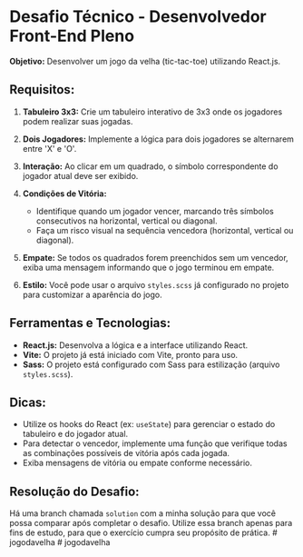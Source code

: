 # Desafio Técnico - Desenvolvedor Front-End Pleno

**Objetivo:** Desenvolver um jogo da velha (tic-tac-toe) utilizando React.js.

## Requisitos:

1. **Tabuleiro 3x3:** Crie um tabuleiro interativo de 3x3 onde os jogadores podem realizar suas jogadas.
2. **Dois Jogadores:** Implemente a lógica para dois jogadores se alternarem entre 'X' e 'O'.

3. **Interação:** Ao clicar em um quadrado, o símbolo correspondente do jogador atual deve ser exibido.

4. **Condições de Vitória:**

   - Identifique quando um jogador vencer, marcando três símbolos consecutivos na horizontal, vertical ou diagonal.
   - Faça um risco visual na sequência vencedora (horizontal, vertical ou diagonal).

5. **Empate:** Se todos os quadrados forem preenchidos sem um vencedor, exiba uma mensagem informando que o jogo terminou em empate.

6. **Estilo:** Você pode usar o arquivo `styles.scss` já configurado no projeto para customizar a aparência do jogo.

## Ferramentas e Tecnologias:

- **React.js:** Desenvolva a lógica e a interface utilizando React.
- **Vite:** O projeto já está iniciado com Vite, pronto para uso.
- **Sass:** O projeto está configurado com Sass para estilização (arquivo `styles.scss`).

## Dicas:

- Utilize os hooks do React (ex: `useState`) para gerenciar o estado do tabuleiro e do jogador atual.
- Para detectar o vencedor, implemente uma função que verifique todas as combinações possíveis de vitória após cada jogada.
- Exiba mensagens de vitória ou empate conforme necessário.

## Resolução do Desafio:

Há uma branch chamada `solution` com a minha solução para que você possa comparar após completar o desafio. Utilize essa branch apenas para fins de estudo, para que o exercício cumpra seu propósito de prática.
#   j o g o d a v e l h a  
 #   j o g o d a v e l h a  
 